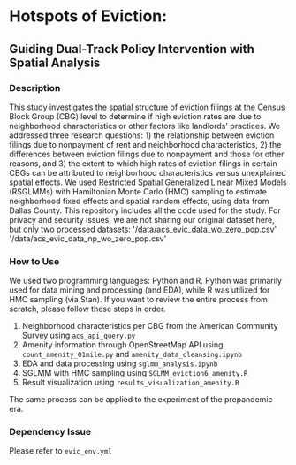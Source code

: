 # Hotspots of Eviction: 
## Guiding Dual-Track Policy Intervention with Spatial Analysis

### Description
This study investigates the spatial structure of eviction filings at the Census Block Group (CBG) level to determine if high eviction rates are due to neighborhood characteristics or other factors like landlords' practices. We addressed three research questions: 1) the relationship between eviction filings due to nonpayment of rent and neighborhood characteristics, 2) the differences between eviction filings due to nonpayment and those for other reasons, and 3) the extent to which high rates of eviction filings in certain CBGs can be attributed to neighborhood characteristics versus unexplained spatial effects. We used Restricted Spatial Generalized Linear Mixed Models (RSGLMMs) with Hamiltonian Monte Carlo (HMC) sampling to estimate neighborhood fixed effects and spatial random effects, using data from Dallas County. This repository includes all the code used for the study. For privacy and security issues, we are not sharing our original dataset here, but only two processed datasets:
'/data/acs_evic_data_wo_zero_pop.csv'
'/data/acs_evic_data_np_wo_zero_pop.csv'


### How to Use
We used two programming languages: Python and R. Python was primarily used for data mining and processing (and EDA), while R was utilized for HMC sampling (via Stan). If you want to review the entire process from scratch, please follow these steps in order.

1. Neighborhood characteristics per CBG from the American Community Survey using ```acs_api_query.py```
2. Amenity information through OpenStreetMap API using ```count_amenity_01mile.py``` and ```amenity_data_cleansing.ipynb```
3. EDA and data processing using ```sglmm_analysis.ipynb```
4. SGLMM with HMC sampling using ```SGLMM_eviction6_amenity.R```
5. Result visualization using ```results_visualization_amenity.R```

The same process can be applied to the experiment of the prepandemic era.

### Dependency Issue
Please refer to ```evic_env.yml ```
